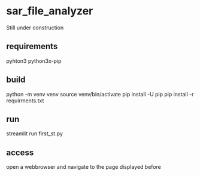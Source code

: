 # sar_file_analyzer
Still under construction

## requirements
pyhton3 
python3x-pip 

## build
python -m venv venv 
source venv/bin/activate 
pip install -U pip 
pip install -r requirments.txt 

## run
streamlit run first_st.py

## access
open a webbrowser and navigate to the page displayed before
